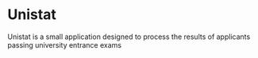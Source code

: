 # Unistat

Unistat is a small application designed to process the results of applicants passing university entrance exams
